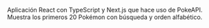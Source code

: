 Aplicación React con TypeScript y Next.js que hace uso de PokeAPI. Muestra los primeros 20 Pokémon con búsqueda y orden alfabético.
